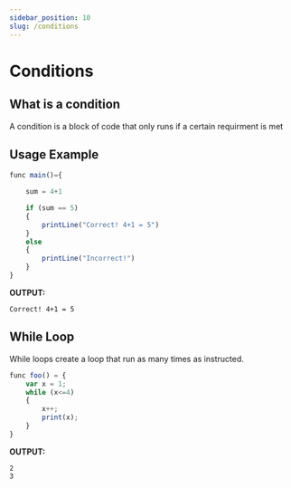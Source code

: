 ```yaml
---
sidebar_position: 10
slug: /conditions
---
```


# Conditions

## What is a condition

A condition is a block of code that only runs if a certain requirment is met

## Usage Example

```jsx
func main()={

    sum = 4+1

    if (sum == 5)
    {
        printLine("Correct! 4+1 = 5")
    }
    else
    {
        printLine("Incorrect!")
    }
}
```

**OUTPUT:**

`Correct! 4+1 = 5`

## While Loop

While loops create a loop that run as many times as instructed.

```jsx
func foo() = {
    var x = 1;
    while (x<=4)
    {
        x++;
        print(x);
    }
}
```

**OUTPUT:**

```
2
3
```
